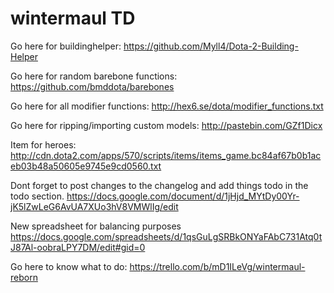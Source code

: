 wintermaul TD
===============

Go here for buildinghelper:
https://github.com/Myll4/Dota-2-Building-Helper

Go here for random barebone functions:
https://github.com/bmddota/barebones

Go here for all modifier functions:
http://hex6.se/dota/modifier_functions.txt

Go here for ripping/importing custom models:
http://pastebin.com/GZf1Dicx

Item for heroes:
http://cdn.dota2.com/apps/570/scripts/items/items_game.bc84af67b0b1aceb03b48a50605e9745e9cd0560.txt

Dont forget to post changes to the changelog and add things todo in the todo section.
https://docs.google.com/document/d/1jHjd_MYtDy00Yr-jK5lZwLeG6AvUA7XUo3hV8VMWlIg/edit

New spreadsheet for balancing purposes
https://docs.google.com/spreadsheets/d/1qsGuLgSRBkONYaFAbC731Atq0tJ87Al-oobraLPY7DM/edit#gid=0

Go here to know what to do: https://trello.com/b/mD1ILeVg/wintermaul-reborn
